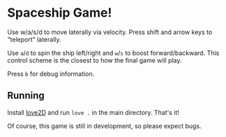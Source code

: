 # Spaceship Game!

Use w/a/s/d to move laterally via velocity. Press shift and arrow keys to "teleport" laterally.

Use `a`/`d` to spin the ship left/right and `w`/`s` to boost forward/backward. This control scheme is the closest to how the final game will play.

Press `b` for debug information.

## Running

Install [love2D](https://love2d.org/) and run `love .` in the main directory. That's it!

Of course, this game is still in development, so please expect bugs.